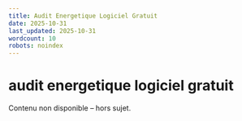 ```yaml
---
title: Audit Energetique Logiciel Gratuit
date: 2025-10-31
last_updated: 2025-10-31
wordcount: 10
robots: noindex
---
```


# audit energetique logiciel gratuit

Contenu non disponible – hors sujet.